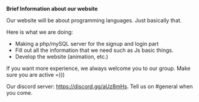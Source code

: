 <b>Brief Information about our website</b>

Our website will be about programming languages. Just basically that.


Here is what we are doing:
- Making a php/mySQL server for the signup and login part
- Fill out all the information that we need such as Js basic things.
- Develop the website (animation, etc.)

If you want more experience, we always welcome you to our group. Make sure you are active =)))

Our discord server: https://discord.gg/aUz8mHs. Tell us on #general when you come. 

